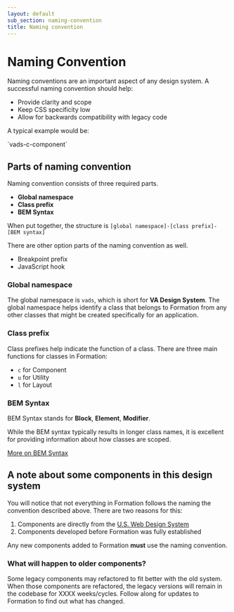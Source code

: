 ```yaml
---
layout: default
sub_section: naming-convention
title: Naming convention
---
```


# Naming Convention

<div class="va-introtext">
Naming conventions are an important aspect of any design system. A successful naming convention should help:
</div>

* Provide clarity and scope
* Keep CSS specificity low
* Allow for backwards compatibility with legacy code

A typical example would be:

<div class="va-introtext" markdown="1">
`vads-c-component`
</div>

## Parts of naming convention

Naming convention consists of three required parts.

* **Global namespace**
* **Class prefix**
* **BEM Syntax**

When put together, the structure is `[global namespace]-[class prefix]-[BEM syntax]`

There are other option parts of the naming convention as well.

* Breakpoint prefix
* JavaScript hook

### Global namespace

The global namespace is `vads`, which is short for **VA Design System**. The global namespace helps identify a class that belongs to Formation from any other classes that might be created specifically for an application.

### Class prefix

Class prefixes help indicate the function of a class. There are three main functions for classes in Formation:

* `c` for Component
* `u` for Utility
* `l` for Layout

### BEM Syntax

BEM Syntax stands for **Block**, **Element**, **Modifier**.

While the BEM syntax typically results in longer class names, it is excellent for providing information about how classes are scoped.

[More on BEM Syntax](http://getbem.com)

## A note about some components in this design system

You will notice that not everything in Formation follows the naming the convention described above. There are two reasons for this:

1. Components are directly from the [U.S. Web Design System](https://design.digital.gov)
2. Components developed before Formation was fully established

Any new components added to Formation **must** use the naming convention.

### What will happen to older components?

Some legacy components may refactored to fit better with the old system. When those components are refactored, the legacy versions will remain in the codebase for XXXX weeks/cycles. Follow along for updates to Formation to find out what has changed.

